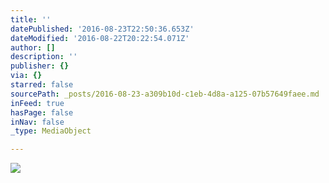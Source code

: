 ```yaml
---
title: ''
datePublished: '2016-08-23T22:50:36.653Z'
dateModified: '2016-08-22T20:22:54.071Z'
author: []
description: ''
publisher: {}
via: {}
starred: false
sourcePath: _posts/2016-08-23-a309b10d-c1eb-4d8a-a125-07b57649faee.md
inFeed: true
hasPage: false
inNav: false
_type: MediaObject

---
```

![](https://the-grid-user-content.s3-us-west-2.amazonaws.com/148b3d9d-2418-4919-962f-77f6c382ef6b.jpg)